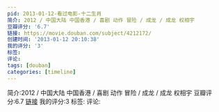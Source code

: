 ```yaml
---
pid: 2013-01-12-看过电影-十二生肖
简介: 2012 / 中国大陆 中国香港 / 喜剧 动作 冒险 / 成龙 / 成龙 权相宇
豆瓣评分: '6.7'
链接: https://movie.douban.com/subject/4212172/
创建时间: '2013-01-12 20:10:38'
我的评分: '3'
标签:
评论:
tags: [douban]
categories: [timeline]
---
```

简介:2012 / 中国大陆 中国香港 / 喜剧 动作 冒险 / 成龙 / 成龙 权相宇
豆瓣评分:6.7
[链接](https://movie.douban.com/subject/4212172/)
我的评分:3
标签:
评论:
